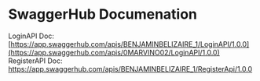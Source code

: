 # SwaggerHub Documenation 

LoginAPI Doc: [https://app.swaggerhub.com/apis/BENJAMINBELIZAIRE_1/LoginAPI/1.0.0](https://app.swaggerhub.com/apis/0MARVINO02/LoginAPI/1.0.0)
RegisterAPI Doc: https://app.swaggerhub.com/apis/BENJAMINBELIZAIRE_1/RegisterApi/1.0.0

